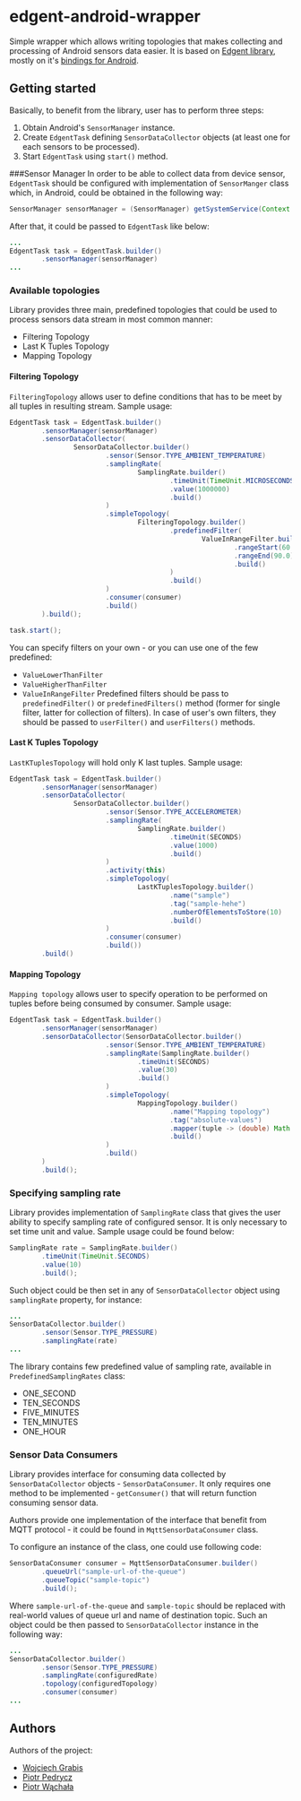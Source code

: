 # edgent-android-wrapper

Simple wrapper which allows writing topologies that makes collecting and processing of Android sensors data easier.
It is based on [Edgent library](https://github.com/apache/incubator-edgent), mostly on it's 
[bindings for Android](https://github.com/apache/incubator-edgent/tree/develop/platforms/android).

## Getting started
Basically, to benefit from the library, user has to perform three steps:
1. Obtain Android's `SensorManager` instance.
2. Create `EdgentTask` defining `SensorDataCollector` objects (at least one for each sensors to be processed).
3. Start `EdgentTask` using `start()` method.

###Sensor Manager
In order to be able to collect data from device sensor, `EdgentTask` should be configured with implementation
of `SensorManger` class which, in Android, could be obtained in the following way:

```java
SensorManager sensorManager = (SensorManager) getSystemService(Context.SENSOR_SERVICE);
```

After that, it could be passed to `EdgentTask` like below:
```java
...
EdgentTask task = EdgentTask.builder()
        .sensorManager(sensorManager)
...
```

### Available topologies
Library provides three main, predefined topologies that could be used to process sensors data stream in most common
manner: 
* Filtering Topology
* Last K Tuples Topology
* Mapping Topology

#### Filtering Topology

`FilteringTopology` allows user to define conditions that has to be meet by all tuples 
in resulting stream.
Sample usage:
```java
EdgentTask task = EdgentTask.builder()
        .sensorManager(sensorManager)
        .sensorDataCollector(
                SensorDataCollector.builder()
                        .sensor(Sensor.TYPE_AMBIENT_TEMPERATURE)
                        .samplingRate(
                                SamplingRate.builder()
                                        .timeUnit(TimeUnit.MICROSECONDS)
                                        .value(1000000)
                                        .build()
                        )
                        .simpleTopology(
                                FilteringTopology.builder()
                                        .predefinedFilter(
                                                ValueInRangeFilter.builder()
                                                        .rangeStart(60.0)
                                                        .rangeEnd(90.0)
                                                        .build()
                                        )
                                        .build()
                        )
                        .consumer(consumer)
                        .build()
        ).build();

task.start();
```

You can specify filters on your own -  or you can use one of the few predefined:
* `ValueLowerThanFilter`
* `ValueHigherThanFilter`
* `ValueInRangeFilter`
Predefined filters should be pass to `predefinedFilter()` or `predefinedFilters()` method (former for single filter, latter for 
collection of filters). In case of user's own filters, they should be passed to `userFilter()` and `userFilters()` methods.

#### Last K Tuples Topology

`LastKTuplesTopology` will hold only K last tuples.
Sample usage:
```java
EdgentTask task = EdgentTask.builder()
        .sensorManager(sensorManager)
        .sensorDataCollector(
                SensorDataCollector.builder()
                        .sensor(Sensor.TYPE_ACCELEROMETER)
                        .samplingRate(
                                SamplingRate.builder()
                                        .timeUnit(SECONDS)
                                        .value(1000)
                                        .build()
                        )
                        .activity(this)
                        .simpleTopology(
                                LastKTuplesTopology.builder()
                                        .name("sample")
                                        .tag("sample-hehe")
                                        .numberOfElementsToStore(10)
                                        .build()
                        )
                        .consumer(consumer)
                        .build())
        .build()
```

#### Mapping Topology

`Mapping topology` allows user to specify operation to be performed on tuples before being consumed by consumer.
Sample usage:
```java
EdgentTask task = EdgentTask.builder()
        .sensorManager(sensorManager)
        .sensorDataCollector(SensorDataCollector.builder()
                        .sensor(Sensor.TYPE_AMBIENT_TEMPERATURE)
                        .samplingRate(SamplingRate.builder()
                                .timeUnit(SECONDS)
                                .value(30)
                                .build()
                        )
                        .simpleTopology(
                                MappingTopology.builder()
                                        .name("Mapping topology")
                                        .tag("absolute-values")
                                        .mapper(tuple -> (double) Math.abs(tuple.values[0]))
                                        .build()
                        )
                        .build()
        )
        .build();
```

### Specifying sampling rate
Library provides implementation of `SamplingRate` class that gives the user ability to specify sampling rate of 
configured sensor. It is only necessary to set time unit and value.
Sample usage could be found below:
```java
SamplingRate rate = SamplingRate.builder()
        .timeUnit(TimeUnit.SECONDS)
        .value(10)
        .build();
```
Such object could be then set in any of `SensorDataCollector` object using `samplingRate` property, for instance:
```java
...
SensorDataCollector.builder()
        .sensor(Sensor.TYPE_PRESSURE)
        .samplingRate(rate)
...
```

The library contains few predefined value of sampling rate, available in `PredefinedSamplingRates` class:
* ONE_SECOND
* TEN_SECONDS
* FIVE_MINUTES
* TEN_MINUTES
* ONE_HOUR

### Sensor Data Consumers
Library provides interface for consuming data collected by `SensorDataCollector` objects - `SensorDataConsumer`.
It only requires one method to be implemented - `getConsumer()` that will return function consuming sensor data.

Authors provide one implementation of the interface that benefit from MQTT protocol - it could be found in 
`MqttSensorDataConsumer` class.

To configure an instance of the class, one could use following code:
```java
SensorDataConsumer consumer = MqttSensorDataConsumer.builder()
        .queueUrl("sample-url-of-the-queue")
        .queueTopic("sample-topic")
        .build();
```
Where `sample-url-of-the-queue` and `sample-topic` should be replaced with real-world values of queue url and name 
of destination topic.
Such an object could be then passed to `SensorDataCollector` instance in the following way:
```java
...
SensorDataCollector.builder()
        .sensor(Sensor.TYPE_PRESSURE)
        .samplingRate(configuredRate)
        .topology(configuredTopology)
        .consumer(consumer)
...
```

## Authors

Authors of the project:
* [Wojciech Grabis](https://github.com/wgrabis)
* [Piotr Pedrycz](https://github.com/ppedrycz)
* [Piotr Wąchała](https://github.com/wachala)

